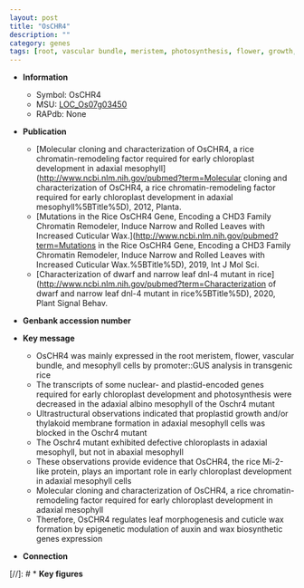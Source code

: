```yaml
---
layout: post
title: "OsCHR4"
description: ""
category: genes
tags: [root, vascular bundle, meristem, photosynthesis, flower, growth, chloroplast, leaf, auxin, cuticle]
---
```


* **Information**  
    + Symbol: OsCHR4  
    + MSU: [LOC_Os07g03450](http://rice.uga.edu/cgi-bin/ORF_infopage.cgi?orf=LOC_Os07g03450)  
    + RAPdb: None  

* **Publication**  
    + [Molecular cloning and characterization of OsCHR4, a rice chromatin-remodeling factor required for early chloroplast development in adaxial mesophyll](http://www.ncbi.nlm.nih.gov/pubmed?term=Molecular cloning and characterization of OsCHR4, a rice chromatin-remodeling factor required for early chloroplast development in adaxial mesophyll%5BTitle%5D), 2012, Planta.
    + [Mutations in the Rice OsCHR4 Gene, Encoding a CHD3 Family Chromatin Remodeler, Induce Narrow and Rolled Leaves with Increased Cuticular Wax.](http://www.ncbi.nlm.nih.gov/pubmed?term=Mutations in the Rice OsCHR4 Gene, Encoding a CHD3 Family Chromatin Remodeler, Induce Narrow and Rolled Leaves with Increased Cuticular Wax.%5BTitle%5D), 2019, Int J Mol Sci.
    + [Characterization of dwarf and narrow leaf  dnl-4 mutant in rice](http://www.ncbi.nlm.nih.gov/pubmed?term=Characterization of dwarf and narrow leaf  dnl-4 mutant in rice%5BTitle%5D), 2020, Plant Signal Behav.

* **Genbank accession number**  

* **Key message**  
    + OsCHR4 was mainly expressed in the root meristem, flower, vascular bundle, and mesophyll cells by promoter::GUS analysis in transgenic rice
    + The transcripts of some nuclear- and plastid-encoded genes required for early chloroplast development and photosynthesis were decreased in the adaxial albino mesophyll of the Oschr4 mutant
    + Ultrastructural observations indicated that proplastid growth and/or thylakoid membrane formation in adaxial mesophyll cells was blocked in the Oschr4 mutant
    + The Oschr4 mutant exhibited defective chloroplasts in adaxial mesophyll, but not in abaxial mesophyll
    + These observations provide evidence that OsCHR4, the rice Mi-2-like protein, plays an important role in early chloroplast development in adaxial mesophyll cells
    + Molecular cloning and characterization of OsCHR4, a rice chromatin-remodeling factor required for early chloroplast development in adaxial mesophyll
    + Therefore, OsCHR4 regulates leaf morphogenesis and cuticle wax formation by epigenetic modulation of auxin and wax biosynthetic genes expression

* **Connection**  

[//]: # * **Key figures**  


